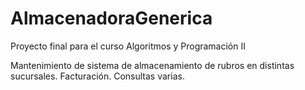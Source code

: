 # AlmacenadoraGenerica
Proyecto final para el curso Algoritmos y Programación II

Mantenimiento de sistema de almacenamiento de rubros en distintas sucursales.
Facturación.
Consultas varias.
